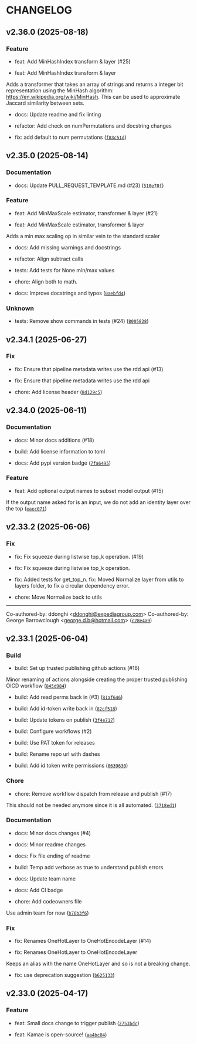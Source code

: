 # CHANGELOG



## v2.36.0 (2025-08-18)

### Feature

* feat: Add MinHashIndex transform &amp; layer (#25)

* feat: Add MinHashIndex transform &amp; layer

Adds a transformer that takes an array of strings and returns a integer bit representation using the MinHash algorithm: https://en.wikipedia.org/wiki/MinHash. This can be used to approximate Jaccard similarity between sets.

* docs: Update readme and fix linting

* refactor: Add check on numPermutations and docstring changes

* fix: add default to num permutations ([`f83c51d`](https://github.com/ExpediaGroup/kamae/commit/f83c51d216d29589856ece02b29aa1ed2aeb3a86))


## v2.35.0 (2025-08-14)

### Documentation

* docs: Update PULL_REQUEST_TEMPLATE.md (#23) ([`510e70f`](https://github.com/ExpediaGroup/kamae/commit/510e70fb88ae37955b8cca3062e6cfb742f8c9b2))

### Feature

* feat: Add MinMaxScale estimator, transformer &amp; layer (#21)

* feat: Add MinMaxScale estimator, transformer &amp; layer

Adds a min max scaling op in similar vein to the standard scaler

* docs: Add missing warnings and docstrings

* refactor: Align subtract calls

* tests: Add tests for None min/max values

* chore: Align both to math.

* docs: Improve docstrings and typos ([`0aebfd4`](https://github.com/ExpediaGroup/kamae/commit/0aebfd47b6a482ae6b6d1f32de0228e6c3051a30))

### Unknown

* tests: Remove show commands in tests (#24) ([`8005828`](https://github.com/ExpediaGroup/kamae/commit/8005828f574108e200ca0cfc261f5c97fa1fd600))


## v2.34.1 (2025-06-27)

### Fix

* fix: Ensure that pipeline metadata writes use the rdd api (#13)

* fix: Ensure that pipeline metadata writes use the rdd api

* chore: Add license header ([`8d129c5`](https://github.com/ExpediaGroup/kamae/commit/8d129c56f6c35353bc2a748b1a14593aac3a3ec6))


## v2.34.0 (2025-06-11)

### Documentation

* docs: Minor docs additions (#18)

* build: Add license information to toml

* docs: Add pypi version badge ([`7fa6495`](https://github.com/ExpediaGroup/kamae/commit/7fa64950b21ca37602ab1649eeaf6851933c9492))

### Feature

* feat: Add optional output names to subset model output (#15)

If the output name asked for is an input, we do not add an identity layer over the top ([`eaec071`](https://github.com/ExpediaGroup/kamae/commit/eaec071a563f81b7e55843e03fc90f5683f7f316))


## v2.33.2 (2025-06-06)

### Fix

* fix: Fix squeeze during listwise top_k operation. (#19)

* fix: Fix squeeze during listwise top_k operation.

* fix: Added tests for get_top_n.
fix: Moved Normalize layer from utils to layers folder, to fix a circular dependency error.

* chore: Move Normalize back to utils

---------

Co-authored-by: ddonghi &lt;ddonghi@expediagroup.com&gt;
Co-authored-by: George Barrowclough &lt;george.d.b@hotmail.com&gt; ([`c28e4a9`](https://github.com/ExpediaGroup/kamae/commit/c28e4a98ac63b677e83798dfe72ac9daefb07627))


## v2.33.1 (2025-06-04)

### Build

* build: Set up trusted publishing github actions (#16)

Minor renaming of actions alongside creating the proper trusted publishing OICD workflow ([`845d984`](https://github.com/ExpediaGroup/kamae/commit/845d9843e896dbfa5f977b48046704a2bbb39107))

* build: Add read perms back in (#3) ([`81af646`](https://github.com/ExpediaGroup/kamae/commit/81af646747647472848c969c80144f481966b210))

* build: Add id-token write back in ([`82cf518`](https://github.com/ExpediaGroup/kamae/commit/82cf518033bf16b9502b66cc662816867b577fc7))

* build: Update tokens on publish ([`3f4e717`](https://github.com/ExpediaGroup/kamae/commit/3f4e717d2af71d6e550b709173cdf5509ee62592))

* build: Configure workflows (#2)

* build: Use PAT token for releases

* build: Rename repo url with dashes

* build: Add id token write permissions ([`0639630`](https://github.com/ExpediaGroup/kamae/commit/0639630a3a2f5ab5b74f30c7efa01bc04228a2dc))

### Chore

* chore: Remove workflow dispatch from release and publish (#17)

This should not be needed anymore since it is all automated. ([`3718ed1`](https://github.com/ExpediaGroup/kamae/commit/3718ed1413d560eaf9d2b98de6ff95ebcc0aa5e9))

### Documentation

* docs: Minor docs changes (#4)

* docs: Minor readme changes

* docs: Fix file ending of readme

* build: Temp add verbose as true to understand publish errors

* docs: Update team name

* docs: Add CI badge

* chore: Add codeowners file

Use admin team for now ([`b76b3f6`](https://github.com/ExpediaGroup/kamae/commit/b76b3f6e8abbe4386370f964c559bf7ff502eaba))

### Fix

* fix: Renames OneHotLayer to OneHotEncodeLayer (#14)

* fix: Renames OneHotLayer to OneHotEncodeLayer

Keeps an alias with the name OneHotLayer and so is not a breaking change.

* fix: use deprecation suggestion ([`b625133`](https://github.com/ExpediaGroup/kamae/commit/b625133331d92ac7341a57e3f57ef4ffcb00a32d))


## v2.33.0 (2025-04-17)

### Feature

* feat: Small docs change to trigger publish ([`2753bdc`](https://github.com/ExpediaGroup/kamae/commit/2753bdc3dbeff249f2b6d7c28ce41e8269f4b7c3))

* feat: Kamae is open-source! ([`aa4bc04`](https://github.com/ExpediaGroup/kamae/commit/aa4bc048c33991d172428056ad4fc1ce6c378990))
